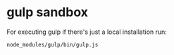 # gulp sandbox

For executing gulp if there's just a local installation run:

```
node_modules/gulp/bin/gulp.js
```

